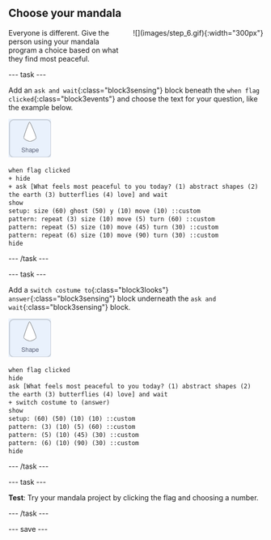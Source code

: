 ## Choose your mandala

<div style="display: flex; flex-wrap: wrap">
<div style="flex-basis: 200px; flex-grow: 1; margin-right: 15px;">
Everyone is different. Give the person using your mandala program a choice based on what they find most peaceful.
</div>
<div>
![](images/step_6.gif){:width="300px"}
</div>
</div>


--- task ---

Add an `ask and wait`{:class="block3sensing"} block beneath the `when flag clicked`{:class="block3events"} and choose the text for your question, like the example below.

![The shape sprite.](images/shape_sprite.png)

```blocks3
when flag clicked
+ hide
+ ask [What feels most peaceful to you today? (1) abstract shapes (2) the earth (3) butterflies (4) love] and wait
show
setup: size (60) ghost (50) y (10) move (10) ::custom
pattern: repeat (3) size (10) move (5) turn (60) ::custom
pattern: repeat (5) size (10) move (45) turn (30) ::custom
pattern: repeat (6) size (10) move (90) turn (30) ::custom
hide
```

--- /task ---

--- task ---

Add a `switch costume to`{:class="block3looks"} `answer`{:class="block3sensing"} block underneath the `ask and wait`{:class="block3sensing"} block. 

![The shape sprite.](images/shape_sprite.png)

```blocks3
when flag clicked
hide
ask [What feels most peaceful to you today? (1) abstract shapes (2) the earth (3) butterflies (4) love] and wait
+ switch costume to (answer)
show
setup: (60) (50) (10) (10) ::custom
pattern: (3) (10) (5) (60) ::custom
pattern: (5) (10) (45) (30) ::custom
pattern: (6) (10) (90) (30) ::custom
hide
```

--- /task ---

--- task ---

**Test**: Try your mandala project by clicking the flag and choosing a number.

--- /task ---

--- save ---
